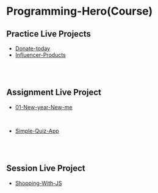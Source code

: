 # Programming-Hero(Course)

## Practice Live Projects

- [Donate-today](https://programmershipon.github.io/donate-today/)
- [Influencer-Products](https://programmershipon.github.io/Influencer-Products/)

<br>
<br>

## Assignment Live Project

- [01-New-year-New-me](https://programmershipon.github.io/Happy-New-Year/)

<br>

- [Simple-Quiz-App](https://programmershipon.github.io/Simple-Quiz-App/)

<br>
<br>

## Session Live Project

- [Shopping-With-JS](https://shopping-with-js-practice.surge.sh/)
